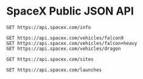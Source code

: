 # SpaceX Public JSON API

```http
GET https://api.spacex.com/info
```
```http
GET https://api.spacex.com/vehicles/falcon9
GET https://api.spacex.com/vehicles/falcon+heavy
GET https://api.spacex.com/vehicles/dragon
```
```http
GET https://api.spacex.com/sites
```
```http
GET https://api.spacex.com/launches
```
